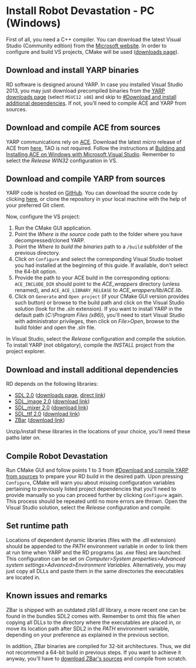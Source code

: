 # Install Robot Devastation - PC (Windows)

First of all, you need a C++ compiler. You can download the latest Visual Studio (Community edition) from the [Microsoft website](https://www.visualstudio.com/downloads/). In order to configure and build VS projects, CMake will be used ([downloads page](https://cmake.org/download/)).

## Download and install YARP binaries

RD software is designed around YARP. In case you installed Visual Studio 2013, you may just download precompiled binaries from the [YARP downloads page](http://www.yarp.it/installation_downloads.html) (select `MSVC12 x86`) and skip to [#Download and install additional dependencies](#download-and-install-additional-dependencies). If not, you'll need to compile ACE and YARP from sources.

## Download and compile ACE from sources

YARP communications rely on [ACE](http://www.cs.wustl.edu/~schmidt/ACE.html). Download the latest *micro* release of ACE from [here](http://download.dre.vanderbilt.edu/), TAO is not required. Follow the instructions at [Building and Installing ACE on Windows with Microsoft Visual Studio](http://www.dre.vanderbilt.edu/~schmidt/DOC_ROOT/ACE/ACE-INSTALL.html#msvc). Remember to select the *Release WIN32* configuration in VS.

## Download and compile YARP from sources

YARP code is hosted on [GitHub](https://github.com/robotology/yarp). You can download the source code by clicking [here](https://github.com/robotology/yarp/archive/master.zip), or clone the repository in your local machine with the help of your preferred Git client.

Now, configure the VS project:
1. Run the CMake GUI application.
2. Point the *Where is the source code* path to the folder where you have decompressed/cloned YARP.
3. Point the *Where to build the binaries* path to a `/build` subfolder of the previous directory.
4. Click on `Configure` and select the corresponding Visual Studio toolset you had installed at the beginning of this guide. If available, don't select the 64-bit option.
5. Provide the path to your ACE build in the corresponding options: `ACE_INCLUDE_DIR` should point to the *ACE_wrappers* directory (unless renamed), and `ACE_ACE_LIBRARY_RELEASE` to *ACE_wrappers/lib/ACE.lib*.
6. Click on `Generate` and `Open project` (if your CMake GUI version provides such button) or browse to the build path and click on the Visual Studio solution (look for the *.sln* extension). If you want to install YARP in the default path (*C:\Program Files (x86)*), you'll need to start Visual Studio with administrator privileges, then click on *File>Open*, browse to the build folder and open the *.sln* file.

In Visual Studio, select the *Release* configuration and compile the solution. To install YARP (not obligatory), compile the *INSTALL* project from the project explorer.

## Download and install additional dependencies

RD depends on the following libraries:
* [SDL 2.0](https://www.libsdl.org/index.php) ([downloads page](https://www.libsdl.org/download-2.0.php), [direct link](https://www.libsdl.org/release/SDL2-devel-2.0.5-VC.zip))
* [SDL_image 2.0](https://www.libsdl.org/projects/SDL_image/) ([download link](https://www.libsdl.org/projects/SDL_image/release/SDL2_image-2.0.1.zip))
* [SDL_mixer 2.0](https://www.libsdl.org/projects/SDL_mixer/) ([download link](https://www.libsdl.org/projects/SDL_mixer/release/SDL2_mixer-2.0.1.zip))
* [SDL_ttf 2.0](https://www.libsdl.org/projects/SDL_ttf/) ([download link](https://www.libsdl.org/projects/SDL_ttf/release/SDL2_ttf-2.0.14.zip))
* [ZBar](http://zbar.sourceforge.net/) ([download link](https://sourceforge.net/projects/zbar/files/zbar/0.10/zbar-0.10-setup.exe/download))

Unzip/install these libraries in the locations of your choice, you'll need these paths later on.

## Compile Robot Devastation

Run CMake GUI and follow points 1 to 3 from [#Download and compile YARP from sources](#download-and-compile-yarp-from-sources) to prepare your RD build in the desired path. Upon pressing `Configure`, CMake will warn you about missing configuration variables pertaining to previously listed project dependencies that you'll need to provide manually so you can proceed further by clicking `Configure` again. This process should be repeated until no more errors are thrown. Open the Visual Studio solution, select the *Release* configuration and compile.

## Set runtime path

Locations of dependent dynamic libraries (files with the *.dll* extension) should be appended to the *PATH* environment variable in order to link them at run time when YARP and the RD programs (as *.exe* files) are launched. This configuration can be set on *Computer>System properties>Advanced system settings>Advanced>Environment Variables*. Alternatively, you may just copy all DLLs and paste them in the same directories the executables are located in.

## Known issues and remarks

ZBar is shipped with an outdated *zlib1.dll* library, a more recent one can be found in the bundles SDL2 comes with. Remember to omit this file when copying all DLLs to the directory where the executables are placed in, or move its location path after SDL2 in the *PATH* environment variable, depending on your preference as explained in the previous section.

In addition, ZBar binaries are compiled for 32-bit architectures. Thus, we did not recommend a 64-bit build in previous steps. If you want to achieve it anyway, you'll have to [download ZBar's sources](http://zbar.sourceforge.net/download.html) and compile from scratch. 
